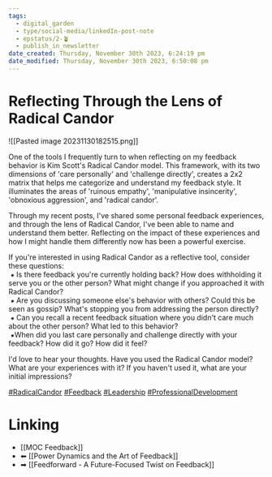 ```yaml
---
tags:
  - digital_garden
  - type/social-media/linkedIn-post-note
  - epstatus/2-🪴
  - publish_in_newsletter
date_created: Thursday, November 30th 2023, 6:24:19 pm
date_modified: Thursday, November 30th 2023, 6:50:08 pm
---
```

# Reflecting Through the Lens of Radical Candor
![[Pasted image 20231130182515.png]]

One of the tools I frequently turn to when reflecting on my feedback behavior is Kim Scott's Radical Candor model. This framework, with its two dimensions of 'care personally' and 'challenge directly', creates a 2x2 matrix that helps me categorize and understand my feedback style. It illuminates the areas of 'ruinous empathy', 'manipulative insincerity', 'obnoxious aggression', and 'radical candor'.  
  
Through my recent posts, I've shared some personal feedback experiences, and through the lens of Radical Candor, I've been able to name and understand them better. Reflecting on the impact of these experiences and how I might handle them differently now has been a powerful exercise.  
  
If you're interested in using Radical Candor as a reflective tool, consider these questions:  
 ⁕ Is there feedback you're currently holding back? How does withholding it serve you or the other person? What might change if you approached it with Radical Candor?  
 ⁕ Are you discussing someone else's behavior with others? Could this be seen as gossip? What's stopping you from addressing the person directly?  
 ⁕ Can you recall a recent feedback situation where you didn't care much about the other person? What led to this behavior?  
 ⁕When did you last care personally and challenge directly with your feedback? How did it go? How did it feel?  
  
I'd love to hear your thoughts. Have you used the Radical Candor model? What are your experiences with it? If you haven't used it, what are your initial impressions?  
  
[#RadicalCandor](https://www.linkedin.com/feed/hashtag/?keywords=radicalcandor&highlightedUpdateUrns=urn%3Ali%3Aactivity%3A7135673803350691840) [#Feedback](https://www.linkedin.com/feed/hashtag/?keywords=feedback&highlightedUpdateUrns=urn%3Ali%3Aactivity%3A7135673803350691840) [#Leadership](https://www.linkedin.com/feed/hashtag/?keywords=leadership&highlightedUpdateUrns=urn%3Ali%3Aactivity%3A7135673803350691840) [#ProfessionalDevelopment](https://www.linkedin.com/feed/hashtag/?keywords=professionaldevelopment&highlightedUpdateUrns=urn%3Ali%3Aactivity%3A7135673803350691840)

# Linking
+ [[MOC Feedback]]
+ ⬅ [[Power Dynamics and the Art of Feedback]]
+ ➡ [[Feedforward - A Future-Focused Twist on Feedback]]

